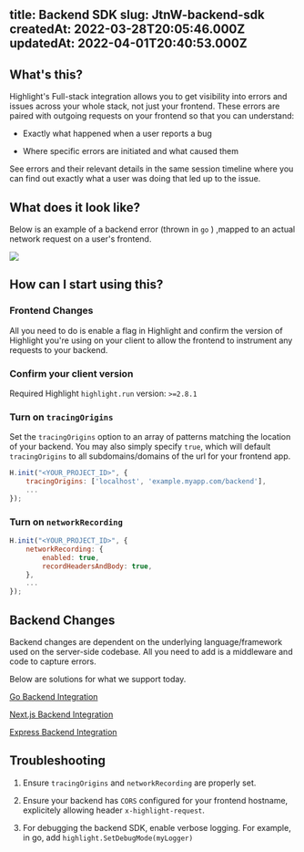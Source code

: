 
title: Backend SDK
slug: JtnW-backend-sdk
createdAt: 2022-03-28T20:05:46.000Z
updatedAt: 2022-04-01T20:40:53.000Z
---

## What's this?

Highlight's Full-stack integration allows you to get visibility into errors and issues across your whole stack, not just your frontend. These errors are paired with outgoing requests on your frontend so that you can understand:

*   Exactly what happened when a user reports a bug

*   Where specific errors are initiated and what caused them

See errors and their relevant details in the same session timeline where you can find out exactly what a user was doing that led up to the issue.

## What does it look like?

Below is an example of a backend error (thrown in `go` ) ,mapped to an actual network request on a user's frontend.

![](https://archbee-image-uploads.s3.amazonaws.com/XPwQFz8tul7ogqGkmtA0y/BCFnjSPEUco_QFvl8bs4S_image.png)

## How can I start using this?

### Frontend Changes

All you need to do is enable a flag in Highlight and confirm the version of Highlight you're using on your client to allow the frontend to instrument any requests to your backend.

### Confirm your client version

Required Highlight `highlight.run` version: `>=2.8.1`

### Turn on `tracingOrigins`

Set the `tracingOrigins` option to an array of patterns matching the location of your backend. You may also simply specify `true`, which will default `tracingOrigins` to all subdomains/domains of the url for your frontend app.

```javascript
H.init("<YOUR_PROJECT_ID>", {
	tracingOrigins: ['localhost', 'example.myapp.com/backend'],
    ...
});
```

### Turn on `networkRecording`

```javascript
H.init("<YOUR_PROJECT_ID>", {
	networkRecording: {
		enabled: true,
		recordHeadersAndBody: true,
	},
	...
});
```

## Backend Changes

Backend changes are dependent on the underlying language/framework used on the server-side codebase. All you need to add is a middleware and code to capture errors.

Below are solutions for what we support today.

[Go Backend Integration](docId\:OyIG4rOK_mSodkovjMovO)&#x20;

[Next.js Backend Integration](docId\:eAyEQOeuZNon3yENThVMp)

[Express Backend Integration](docId\:oNqirqCiq9HOyOgje0J2p) &#x20;

## Troubleshooting

1.  Ensure `tracingOrigins` and `networkRecording` are properly set.

2.  Ensure your backend has `CORS` configured for your frontend hostname, explicitely allowing header `x-highlight-request`.

3.  For debugging the backend SDK, enable verbose logging. For example, in go, add `highlight.SetDebugMode(myLogger)`&#x20;
